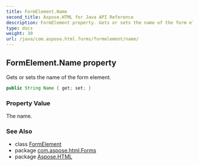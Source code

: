 ```yaml
---
title: FormElement.Name
second_title: Aspose.HTML for Java API Reference
description: FormElement property. Gets or sets the name of the form element
type: docs
weight: 30
url: /java/com.aspose.html.forms/formelement/name/
---
```

## FormElement.Name property

Gets or sets the name of the form element.

```java
public String Name { get; set; }
```

### Property Value

The name.

### See Also

* class [FormElement](../)
* package [com.aspose.html.Forms](../../formelement/)
* package [Aspose.HTML](../../../)
